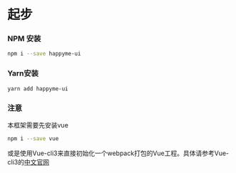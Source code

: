 # 起步
### NPM 安装
```sh
npm i --save happyme-ui
```

### Yarn安装
```sh
yarn add happyme-ui
```
### 注意
本框架需要先安装vue
```sh
npm i --save vue
```

或是使用Vue-cli3来直接初始化一个webpack打包的Vue工程。具体请参考Vue-cli3的[中文官网](https://cli.vuejs.org/zh/)
